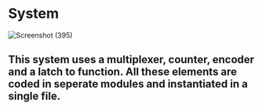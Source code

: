 # System
![Screenshot (395)](https://github.com/VishalPV2004/NIELIT-Project/assets/125368625/c374c1b7-53d7-4bde-8b73-ef998c3185eb)

## This system uses a multiplexer, counter, encoder and a latch to function. All these elements are coded in seperate modules and instantiated in a single file.
